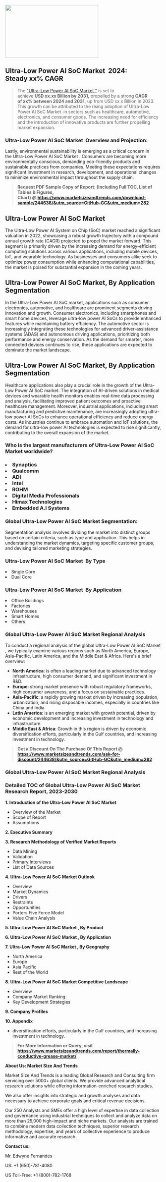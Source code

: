 <p><img class="alignnone size-medium wp-image-20088" src="https://ffe5etoiles.com/wp-content/uploads/2024/12/MST1-300x171.png" alt="" width="300" height="171" /></p><h2 id="ember46" class="ember-view reader-text-block__heading-2">Ultra-Low Power AI SoC Market &nbsp;2024: Steady&nbsp;xx% CAGR</h2><blockquote id="ember47" class="ember-view reader-text-block__blockquote">The&nbsp;<a class="app-aware-link " href="https://www.marketsizeandtrends.com/download-sample/244638/&utm_source=GitHub-GC&utm_medium=282" target="_blank" data-test-app-aware-link="">"Ultra-Low Power AI SoC Market "</a>&nbsp;is set to achieve&nbsp;<strong>USD&nbsp;xx.xx&nbsp;Billion by 2031,</strong>&nbsp;propelled by a strong&nbsp;<strong>CAGR of&nbsp;xx% between 2024 and 2031,</strong>&nbsp;up from USD xx.x Billion in 2023. This growth can be attributed to the rising adoption of&nbsp;Ultra-Low Power AI SoC Market &nbsp;in sectors such as healthcare, automotive, electronics, and consumer goods. The increasing need for efficiency and the introduction of innovative products are further propelling market expansion.</blockquote><h3 id="ember48" class="ember-view reader-text-block__heading-3">Ultra-Low Power AI SoC Market &nbsp;Overview and Projection:</h3><p id="ember49" class="ember-view reader-text-block__paragraph">Lastly, environmental sustainability is emerging as a critical concern in the&nbsp;Ultra-Low Power AI SoC Market . Consumers are becoming more environmentally conscious, demanding eco-friendly products and sustainable practices from companies. Meeting these expectations requires significant investment in research, development, and operational changes to minimize environmental impact throughout the supply chain.</p><blockquote id="ember50" class="ember-view reader-text-block__blockquote"><strong>Request PDF Sample Copy of Report: (Including Full TOC, List of Tables &amp; Figures, Chart)&nbsp;@&nbsp;<strong><a href="https://www.marketsizeandtrends.com/download-sample/244638/&utm_source=GitHub-GC&utm_medium=282" target="_blank">https://www.marketsizeandtrends.com/download-sample/244638/&utm_source=GitHub-GC&utm_medium=282</a></strong></strong></blockquote><h3 class=""><h2>Ultra-Low Power AI SoC Market</h2><p>The Ultra-Low Power AI System on Chip (SoC) market reached a significant valuation in 2022, showcasing a robust growth trajectory with a compound annual growth rate (CAGR) projected to propel the market forward. This segment is primarily driven by the increasing demand for energy-efficient computing solutions across various applications, including mobile devices, IoT, and wearable technology. As businesses and consumers alike seek to optimize power consumption while enhancing computational capabilities, the market is poised for substantial expansion in the coming years.</p><h2>Ultra-Low Power AI SoC Market, By Application Segmentation</h2><p>In the Ultra-Low Power AI SoC market, applications such as consumer electronics, automotive, and healthcare are prominent segments driving innovation and growth. Consumer electronics, including smartphones and smart home devices, leverage ultra-low power AI SoCs to provide enhanced features while maintaining battery efficiency. The automotive sector is increasingly integrating these technologies for advanced driver-assistance systems (ADAS) and autonomous driving applications, prioritizing both performance and energy conservation. As the demand for smarter, more connected devices continues to rise, these applications are expected to dominate the market landscape.</p><h2>Ultra-Low Power AI SoC Market, By Application Segmentation</h2><p>Healthcare applications also play a crucial role in the growth of the Ultra-Low Power AI SoC market. The integration of AI-driven solutions in medical devices and wearable health monitors enables real-time data processing and analysis, facilitating improved patient outcomes and proactive healthcare management. Moreover, industrial applications, including smart manufacturing and predictive maintenance, are increasingly adopting ultra-low power AI SoCs to enhance operational efficiency and reduce energy costs. As industries continue to embrace automation and IoT solutions, the demand for ultra-low power AI technologies is expected to rise significantly, contributing to the overall expansion of the market.</p></h3><h3 id="" class="">Who is the largest manufacturers of&nbsp;Ultra-Low Power AI SoC Market worldwide?</h3><h3 class=""></Li><Li>Synaptics</Li><Li> Qualcomm</Li><Li> ADI</Li><Li> Intel</Li><Li> ROHM</Li><Li> Digital Media Professionals</Li><Li> Himax Technologies</Li><Li> Embedded A.I Systems</h3><h3 id="ember53" class="ember-view reader-text-block__heading-3">Global&nbsp;Ultra-Low Power AI SoC Market Segmentation:</h3><p id="ember54" class="ember-view reader-text-block__paragraph">Segmentation analysis involves dividing the market into distinct groups based on certain criteria, such as type and application. This helps in understanding the market dynamics, targeting specific customer groups, and devising tailored marketing strategies.</p><h3 id="" class="">Ultra-Low Power AI SoC Market &nbsp;By Type</h3><p></Li><Li>Single Core</Li><Li> Dual Core</p><h3 id="" class="">Ultra-Low Power AI SoC Market &nbsp;By Application</h3><p class=""></Li><Li>Office Buildings</Li><Li> Factories</Li><Li> Warehouses</Li><Li> Smart Homes</Li><Li> Others</p><h3 id="ember62" class="ember-view reader-text-block__heading-3">Global Ultra-Low Power AI SoC Market Regional Analysis</h3><p id="ember63" class="ember-view reader-text-block__paragraph">To conduct a regional analysis of the global Ultra-Low Power AI SoC Market , we typically examine various regions such as North America, Europe, Asia-Pacific, Latin America, and the Middle East &amp; Africa. Here's a brief overview:</p><ul><li><strong>North America</strong>: is often a leading market due to advanced technology infrastructure, high consumer demand, and significant investment in R&amp;D.</li><li><strong>Europe</strong>: strong market presence with robust regulatory frameworks, high consumer awareness, and a focus on sustainable practices.</li><li><strong>Asia-Pacific</strong>: a rapidly growing market driven by increasing population, urbanization, and rising disposable incomes, especially in countries like China and India.</li><li><strong>Latin America</strong>: is an emerging market with growth potential, driven by economic development and increasing investment in technology and infrastructure.</li><li><strong>Middle East &amp; Africa</strong>: Growth in this region is driven by economic diversification efforts, particularly in the Gulf countries, and increasing investment in technology.</li></ul><blockquote id="ember61" class="ember-view reader-text-block__blockquote"><strong>Get a Discount On The Purchase Of This Report @ <strong><a href="https://html-cleaner.com/" target="">https://www.marketsizeandtrends.com/ask-for-discount/244638/&utm_source=GitHub-GC&utm_medium=282</a></strong></strong></blockquote><h3 id="ember62" class="ember-view reader-text-block__heading-3">Global Ultra-Low Power AI SoC Market Regional Analysis</h3><h3 id="" class="">Detailed TOC of Global Ultra-Low Power AI SoC Market Research Report, 2023-2030</h3><p id="" class=""><strong>1. Introduction of the Ultra-Low Power AI SoC Market </strong></p><ul><li>Overview of the Market</li><li>Scope of Report</li><li>Assumptions</li></ul><p id="" class=""><strong>2. Executive Summary</strong></p><p id="" class=""><strong>3. Research Methodology of Verified Market Reports</strong></p><ul><li>Data Mining</li><li>Validation</li><li>Primary Interviews</li><li>List of Data Sources</li></ul><p id="" class=""><strong>4. Ultra-Low Power AI SoC Market Outlook</strong></p><ul><li>Overview</li><li>Market Dynamics</li><li>Drivers</li><li>Restraints</li><li>Opportunities</li><li>Porters Five Force Model</li><li>Value Chain Analysis</li></ul><p id="" class=""><strong>5. Ultra-Low Power AI SoC Market , By Product</strong></p><p id="" class=""><strong>6. Ultra-Low Power AI SoC Market , By Application</strong></p><p id="" class=""><strong>7. Ultra-Low Power AI SoC Market , By Geography</strong></p><ul><li>North America</li><li>Europe</li><li>Asia Pacific</li><li>Rest of the World</li></ul><p id="" class=""><strong>8. Ultra-Low Power AI SoC Market Competitive Landscape</strong></p><ul><li>Overview</li><li>Company Market Ranking</li><li>Key Development Strategies</li></ul><p id="" class=""><strong>9. Company Profiles</strong></p><p id="" class=""><strong>10. Appendix</strong></p><ul><li>diversification efforts, particularly in the Gulf countries, and increasing investment in technology.</li></ul><blockquote id="ember65" class="ember-view reader-text-block__blockquote"><strong>For More Information or Query, visit <strong><strong><a href="https://html-cleaner.com/" target="">https://www.marketsizeandtrends.com/report/thermally-conductive-grease-market/</a></strong></strong></strong></blockquote><p id="" class=""><strong>About Us: Market Size And Trends</strong></p><p id="" class="">Market Size And Trends is a leading Global Research and Consulting firm servicing over 5000+ global clients. We provide advanced analytical research solutions while offering information-enriched research studies.</p><p id="" class="">We also offer insights into strategic and growth analyses and data necessary to achieve corporate goals and critical revenue decisions.</p><p id="" class="">Our 250 Analysts and SMEs offer a high level of expertise in data collection and governance using industrial techniques to collect and analyze data on more than 25,000 high-impact and niche markets. Our analysts are trained to combine modern data collection techniques, superior research methodology, expertise, and years of collective experience to produce informative and accurate research.</p><p id="" class=""><strong>Contact us:</strong></p><p id="" class="">Mr. Edwyne Fernandes</p><p id="" class="">US: +1 (650)-781-4080</p><p id="" class="">US Toll-Free: +1 (800)-782-1768</p>
